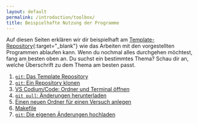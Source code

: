 ```yaml
---
layout: default
permalink: /introduction/toolbox/
title: Beispielhafte Nutzung der Programme
---
```


Auf diesen Seiten erklären wir dir beispielhaft am
[Template-Repository](https://github.com/pep-dortmund/toolbox-workshop-protocol-template){:target="_blank"}
wie das Arbeiten mit den vorgestellten Programmen ablaufen kann.
Wenn du nochmal alles durchgehen möchtest, fang am besten oben an.
Du suchst ein bestimmtes Thema?
Schau dir an, welche Überschrift zu dem Thema am besten passt.


1. [`git`: Das Template Repository](/introduction/git-template)
2. [`git`: Ein Repository klonen](/introduction/git-clone-repository)
3. [VS Codium/Code: Ordner und Terminal öffnen](/introduction/vsc-open)
4. [`git pull`: Änderungen herunterladen](/introduction/git-pull)
5. [Einen neuen Ordner für einen Versuch anlegen](/introduction/new-labreport)
6. [Makefile](/introduction/makefile)
7. [`git`: Die eigenen Änderungen hochladen](/introduction/git-commit)
